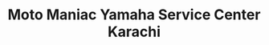 ---
title: "Moto Maniac Yamaha Service Center Karachi"
url: /karachi/moto-maniac-yamaha-service-center-karachi/
shop: motorcycle
---